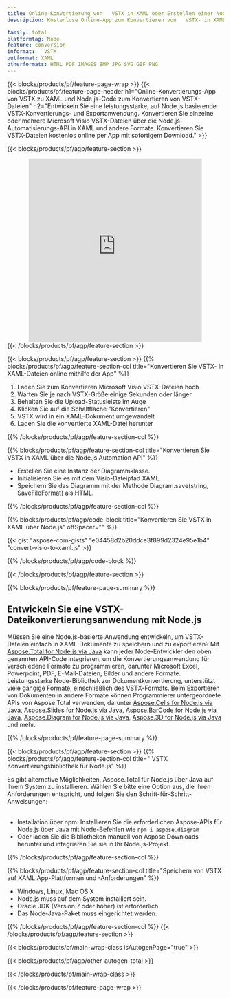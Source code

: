 ```yaml
---
title: Online-Konvertierung von   VSTX in XAML oder Erstellen einer Node.js-basierten Anwendung zum Konvertieren von   VSTX-Dateien
description: Kostenlose Online-App zum Konvertieren von   VSTX- in XAML-Dateien. Node.js-Konvertierungsbibliothekscode für Microsoft Visio   VSTX-Dokumente. 

family: total
platformtag: Node
feature: conversion
informat:   VSTX
outformat: XAML
otherformats: HTML PDF IMAGES BMP JPG SVG GIF PNG
---
```

{{< blocks/products/pf/feature-page-wrap >}}
{{< blocks/products/pf/feature-page-header h1="Online-Konvertierungs-App von   VSTX zu XAML und Node.js-Code zum Konvertieren von   VSTX-Dateien" h2="Entwickeln Sie eine leistungsstarke, auf Node.js basierende   VSTX-Konvertierungs- und Exportanwendung. Konvertieren Sie einzelne oder mehrere Microsoft Visio   VSTX-Dateien über die Node.js-Automatisierungs-API in XAML und andere Formate. Konvertieren Sie   VSTX-Dateien kostenlos online per App mit sofortigem Download." >}}


{{< blocks/products/pf/agp/feature-section >}}

<div class="container-fluid agp-content bg-white aboutfile box-1 vh100 section nopbtm">
<div class=container>
<div class=row>
<div class="demobox tc col-md-12 padding-0" align="center">

<iframe title="Kostenlose Online-App zur Konvertierung von   VSTX in XAML" style="border: none; height: 426px;" scrolling="no" src="https://total-conversion-app-65z5r2lp.k8s.dynabic.com/?to=xaml&from=  vstx" id="child-iframe" width="80%"></iframe>

</div></div>
</div></div>
{{< /blocks/products/pf/agp/feature-section >}}


{{< blocks/products/pf/agp/feature-section >}}
{{% blocks/products/pf/agp/feature-section-col title="Konvertieren Sie   VSTX- in XAML-Dateien online mithilfe der App" %}}

1. Laden Sie zum Konvertieren Microsoft Visio   VSTX-Dateien hoch
1. Warten Sie je nach   VSTX-Größe einige Sekunden oder länger
1. Behalten Sie die Upload-Statusleiste im Auge
1. Klicken Sie auf die Schaltfläche "Konvertieren"
1.   VSTX wird in ein XAML-Dokument umgewandelt
1. Laden Sie die konvertierte XAML-Datei herunter

{{% /blocks/products/pf/agp/feature-section-col %}}

{{% blocks/products/pf/agp/feature-section-col title="Konvertieren Sie   VSTX in XAML über die Node.js Automation API" %}}

- Erstellen Sie eine Instanz der Diagrammklasse.
- Initialisieren Sie es mit dem Visio-Dateipfad XAML.
- Speichern Sie das Diagramm mit der Methode Diagram.save(string, SaveFileFormat) als HTML.

{{% /blocks/products/pf/agp/feature-section-col %}}

{{% blocks/products/pf/agp/code-block title="Konvertieren Sie   VSTX in XAML über Node.js" offSpacer="" %}}

{{< gist "aspose-com-gists" "e04458d2b20ddce3f899d2324e95e1b4" "convert-visio-to-xaml.js" >}}

{{% /blocks/products/pf/agp/code-block %}}

{{< /blocks/products/pf/agp/feature-section >}}

{{% blocks/products/pf/feature-page-summary %}}

<h2>Entwickeln Sie eine   VSTX-Dateikonvertierungsanwendung mit Node.js</h2>

Müssen Sie eine Node.js-basierte Anwendung entwickeln, um   VSTX-Dateien einfach in XAML-Dokumente zu speichern und zu exportieren? Mit [Aspose.Total for Node.js via Java](https://products.aspose.com/total/de/nodejs-java/) kann jeder Node-Entwickler den oben genannten API-Code integrieren, um die Konvertierungsanwendung für verschiedene Formate zu programmieren, darunter Microsoft Excel, Powerpoint, PDF, E-Mail-Dateien, Bilder und andere Formate. Leistungsstarke Node-Bibliothek zur Dokumentkonvertierung, unterstützt viele gängige Formate, einschließlich des   VSTX-Formats. Beim Exportieren von Dokumenten in andere Formate können Programmierer untergeordnete APIs von Aspose.Total verwenden, darunter [Aspose.Cells for Node.js via Java](https://products.aspose.com/cells/de/nodejs-java/), [Aspose.Slides for Node.js via Java](https://products.aspose.com/slides/de/nodejs-java/), [Aspose.BarCode for Node.js via Java](https://products.aspose.com/barcode/de/nodejs-java/), [Aspose.Diagram for Node.js via Java](https://products.aspose.com/diagram/de/nodejs-java/), [Aspose.3D for Node.js via Java](https://products.aspose.com/3d/de/nodejs-java/) und mehr. 
 
 

{{% /blocks/products/pf/feature-page-summary %}}

{{< blocks/products/pf/agp/feature-section >}}
{{% blocks/products/pf/agp/feature-section-col title="  VSTX Konvertierungsbibliothek für Node.js" %}}

Es gibt alternative Möglichkeiten, Aspose.Total für Node.js über Java auf Ihrem System zu installieren. Wählen Sie bitte eine Option aus, die Ihren Anforderungen entspricht, und folgen Sie den Schritt-für-Schritt-Anweisungen:<br /><br />

- Installation über npm: Installieren Sie die erforderlichen Aspose-APIs für Node.js über Java mit Node-Befehlen wie ```npm i aspose.diagram```
- Oder laden Sie die Bibliotheken manuell von Aspose Downloads herunter und integrieren Sie sie in Ihr Node.js-Projekt.

{{% /blocks/products/pf/agp/feature-section-col %}}

{{% blocks/products/pf/agp/feature-section-col title="Speichern von   VSTX auf XAML App-Plattformen und -Anforderungen" %}}

- Windows, Linux, Mac OS X
- Node.js muss auf dem System installiert sein.
- Oracle JDK (Version 7 oder höher) ist erforderlich.
- Das Node-Java-Paket muss eingerichtet werden.

{{% /blocks/products/pf/agp/feature-section-col %}}
{{< /blocks/products/pf/agp/feature-section >}}

{{< blocks/products/pf/main-wrap-class isAutogenPage="true" >}}

{{< blocks/products/pf/agp/other-autogen-total >}}

{{< /blocks/products/pf/main-wrap-class >}}

{{< /blocks/products/pf/feature-page-wrap >}}